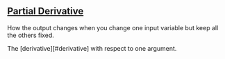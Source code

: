 ## [Partial Derivative](#partial-derivative)

How the output changes when you change one input variable but keep all the others fixed.

The [derivative][#derivative] with respect to one argument.